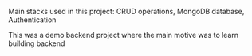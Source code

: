 <p>Main stacks used in this project: CRUD operations, MongoDB database, Authentication<p/>
<p>This was a demo backend project where the main motive was to learn building backend<p/>